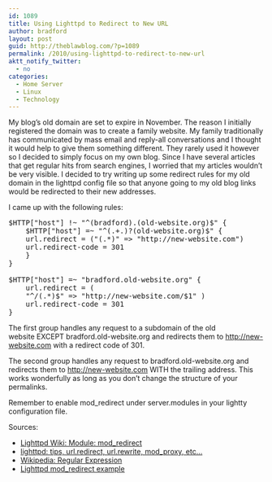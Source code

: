 ```yaml
---
id: 1089
title: Using Lighttpd to Redirect to New URL
author: bradford
layout: post
guid: http://theblawblog.com/?p=1089
permalink: /2010/using-lighttpd-to-redirect-to-new-url
aktt_notify_twitter:
  - no
categories:
  - Home Server
  - Linux
  - Technology
---
```

My blog’s old domain are set to expire in November. The reason I initially registered the domain was to create a family website. My family traditionally has communicated by mass email and reply-all conversations and I thought it would help to give them something different. They rarely used it however so I decided to simply focus on my own blog. Since I have several articles that get regular hits from search engines, I worried that my articles wouldn’t be very visible. I decided to try writing up some redirect rules for my old domain in the lighttpd config file so that anyone going to my old blog links would be redirected to their new addresses.

<!--more-->

I came up with the following rules:

<pre class="brush:shell">$HTTP["host"] !~ "^(bradford).(old-website.org)$" {
    $HTTP["host"] =~ "^(.+.)?(old-website.org)$" {
    url.redirect = ("(.*)" =&gt; "http://new-website.com")
    url.redirect-code = 301
    }
}

$HTTP["host"] =~ "bradford.old-website.org" {
    url.redirect = (
    "^/(.*)$" =&gt; "http://new-website.com/$1" )
    url.redirect-code = 301
}</pre>

The first group handles any request to a subdomain of the old website EXCEPT bradford.old-website.org and redirects them to http://new-website.com with a redirect code of 301.

The second group handles any request to bradford.old-website.org and redirects them to http://new-website.com WITH the trailing address. This works wonderfully as long as you don’t change the structure of your permalinks.

Remember to enable mod_redirect under server.modules in your lightty configuration file.

Sources:

  * <a href="http://redmine.lighttpd.net/projects/lighttpd/wiki/Docs:ModRedirect" target="_blank">Lighttpd Wiki: Module: mod_redirect</a>
  * <a href="http://inebium.com/post/tips-lighttpd-url-redirect-url-rewrite" target="_blank">lighttpd: tips, url.redirect, url.rewrite, mod_proxy, etc&#8230;</a>
  * <a href="http://en.wikipedia.org/wiki/Regular_expression" target="_blank">Wikipedia: Regular Expression</a>
  * <a href="http://nixcraft.com/web-servers/13109-lighttpd-mod_redirect-example.html" target="_blank">Lighttpd mod_redirect example</a>